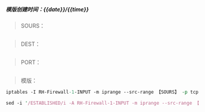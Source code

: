 ##### 模版创建时间：{{date}}/{{time}}

> SOURS：
```perl

```
> DEST：
```perl

```
> PORT：
```perl

```
> 模版：
```perl
iptables -I RH-Firewall-1-INPUT -m iprange --src-range 【SOURS】 -p tcp --dport 【PORT】 -m comment --comment "allow app access" -j ACCEPT

sed -i '/ESTABLISHED/i -A RH-Firewall-1-INPUT -m iprange --src-range 【SOURS】 -p tcp --dport 【PORT】 -m comment --comment "allow app access" -j ACCEPT' /etc/sysconfig/iptables
```